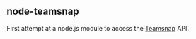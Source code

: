 node-teamsnap
-------------

First attempt at a node.js module to access the [Teamsnap](http://teamsnap.com) API.


